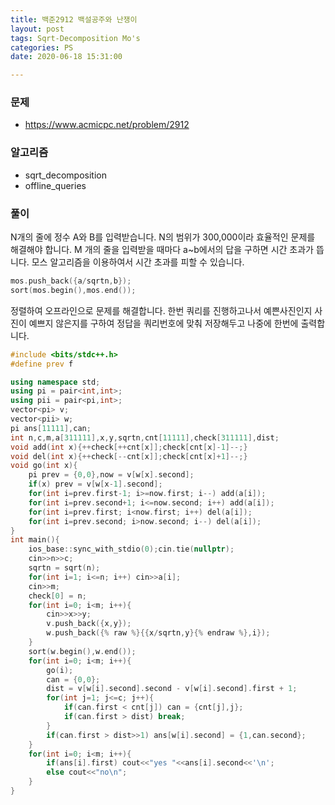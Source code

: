 ```yaml
---
title: 백준2912 백설공주와 난쟁이
layout: post
tags: Sqrt-Decomposition Mo's
categories: PS
date: 2020-06-18 15:31:00

--- 
```



###  **문제** 
* https://www.acmicpc.net/problem/2912

###  **알고리즘** 
* sqrt_decomposition
* offline_queries

###  **풀이**

N개의 줄에 정수 A와 B를 입력받습니다.
N의 범위가 300,000이라 효율적인 문제를 해결해야 합니다. M 개의 줄을 입력받을 때마다 a~b에서의 답을 구하면 시간 초과가 뜹니다. 모스 알고리즘을 이용하여서 시간 초과를 피할 수 있습니다. 

```c++
mos.push_back({a/sqrtn,b});
sort(mos.begin(),mos.end());
```

 정렬하여 오프라인으로 문제를 해결합니다. 한번 쿼리를 진행하고나서 예쁜사진인지 사진이 예쁘지 않은지를 구하여 정답을 쿼리번호에 맞춰 저장해두고 나중에 한번에 출력합니다.



```c++
#include <bits/stdc++.h>
#define prev f

using namespace std;
using pi = pair<int,int>;
using pii = pair<pi,int>;
vector<pi> v;
vector<pii> w;
pi ans[11111],can;
int n,c,m,a[311111],x,y,sqrtn,cnt[11111],check[311111],dist;
void add(int x){++check[++cnt[x]];check[cnt[x]-1]--;}
void del(int x){++check[--cnt[x]];check[cnt[x]+1]--;}
void go(int x){
    pi prev = {0,0},now = v[w[x].second];
    if(x) prev = v[w[x-1].second];
    for(int i=prev.first-1; i>=now.first; i--) add(a[i]);
    for(int i=prev.second+1; i<=now.second; i++) add(a[i]);
    for(int i=prev.first; i<now.first; i++) del(a[i]);
    for(int i=prev.second; i>now.second; i--) del(a[i]);
}
int main(){
    ios_base::sync_with_stdio(0);cin.tie(nullptr);
    cin>>n>>c;
    sqrtn = sqrt(n);
    for(int i=1; i<=n; i++) cin>>a[i];
    cin>>m;
    check[0] = n;
    for(int i=0; i<m; i++){
        cin>>x>>y;
        v.push_back({x,y});
        w.push_back({% raw %}{{x/sqrtn,y}{% endraw %},i});
    }
    sort(w.begin(),w.end());
    for(int i=0; i<m; i++){
        go(i);
        can = {0,0};
        dist = v[w[i].second].second - v[w[i].second].first + 1;
        for(int j=1; j<=c; j++){
            if(can.first < cnt[j]) can = {cnt[j],j};
            if(can.first > dist) break;
        }
        if(can.first > dist>>1) ans[w[i].second] = {1,can.second};
    }
    for(int i=0; i<m; i++){
        if(ans[i].first) cout<<"yes "<<ans[i].second<<'\n';
        else cout<<"no\n";
    }
}
```
